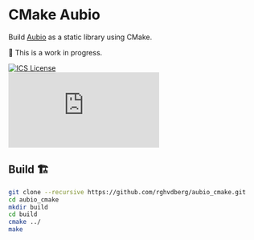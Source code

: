 # CMake Aubio

Build [Aubio](https://aubio.org) as a static library using CMake.

:construction: This is a work in progress.

[![ICS License](https://img.shields.io/badge/license-ICS-brightgreen)](https://www.isc.org/licenses/)  
[![matrix](https://img.shields.io/matrix/clearlybroken:matrix.org)](https://matrix.to/#/#clearlybroken:matrix.org)

## Build :building_construction:

```bash
git clone --recursive https://github.com/rghvdberg/aubio_cmake.git
cd aubio_cmake
mkdir build
cd build
cmake ../
make
```
